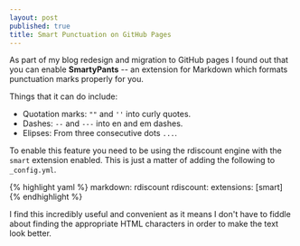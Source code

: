 ```yaml
---
layout: post
published: true
title: Smart Punctuation on GitHub Pages
---
```


As part of my blog redesign and migration to GitHub pages I found out that you can enable
**SmartyPants** -- an extension for Markdown which formats punctuation marks properly for you.

Things that it can do include:

- Quotation marks: `""` and `''` into curly quotes.
- Dashes: `--` and `---` into en and em dashes.
- Elipses: From three consecutive dots `...`.

To enable this feature you need to be using the rdiscount engine with the `smart` extension
enabled. This is just a matter of adding the following to `_config.yml`.

{% highlight yaml %}
markdown: rdiscount
rdiscount:
  extensions: [smart]
{% endhighlight %}

I find this incredibly useful and convenient as it means I don't have to fiddle about finding the
appropriate HTML characters in order to make the text look better.
